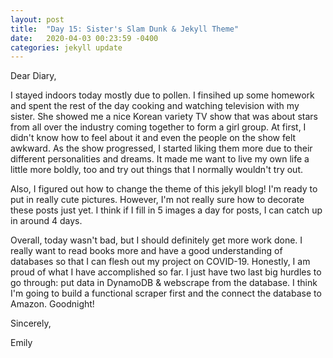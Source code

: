 ```yaml
---
layout: post
title:  "Day 15: Sister's Slam Dunk & Jekyll Theme"
date:   2020-04-03 00:23:59 -0400
categories: jekyll update
---
```


Dear Diary,

I stayed indoors today mostly due to pollen. I finsihed up some homework and spent the rest of the day cooking and watching television with my sister. She showed me a nice Korean variety TV show that was about stars from all over the industry coming together to form a girl group. At first, I didn't know how to feel about it and even the people on the show felt awkward. As the show progressed, I started liking them more due to their different personalities and dreams. It made me want to live my own life a little more boldly, too and try out things that I normally wouldn't try out.

Also, I figured out how to change the theme of this jekyll blog! I'm ready to put in really cute pictures. However, I'm not really sure how to decorate these posts just yet. I think if I fill in 5 images a day for posts, I can catch up in around 4 days. 

Overall, today wasn't bad, but I should definitely get more work done. I really want to read books more and have a good understanding of databases so that I can flesh out my project on COVID-19. Honestly, I am proud of what I have accomplished so far. I just have two last big hurdles to go through: put data in DynamoDB & webscrape from the database. I think I'm going to build a functional scraper first and the connect the database to Amazon. Goodnight!


Sincerely,

Emily